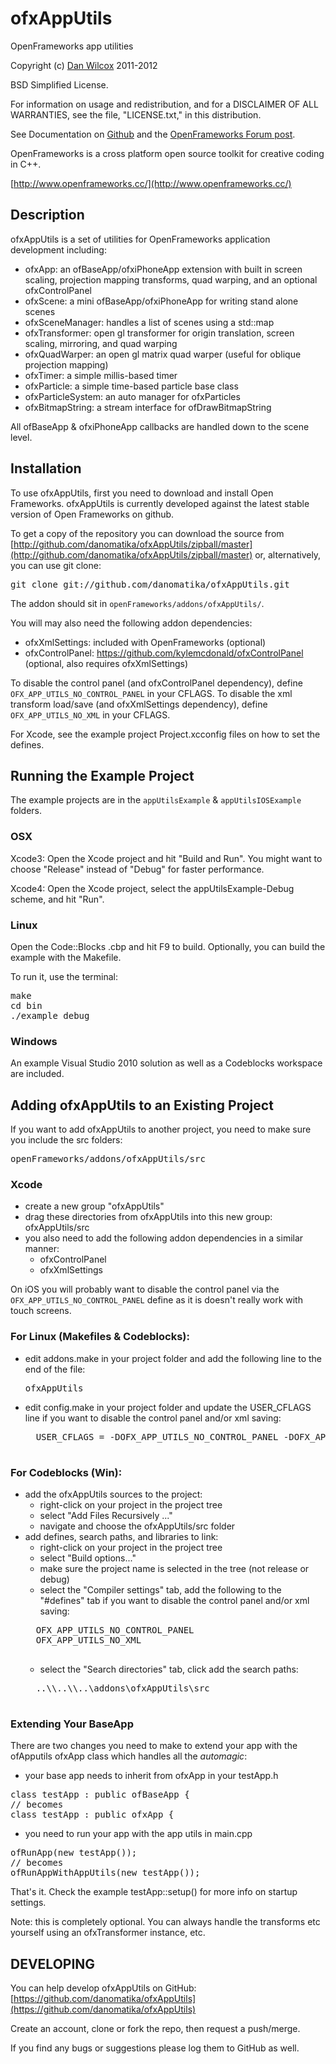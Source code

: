 ofxAppUtils
===========

OpenFrameworks app utilities

Copyright (c) [Dan Wilcox](danomatika.com) 2011-2012

BSD Simplified License.

For information on usage and redistribution, and for a DISCLAIMER OF ALL
WARRANTIES, see the file, "LICENSE.txt," in this distribution.

See Documentation on [Github](https://github.com/danomatika/ofxAppUtils) and the [OpenFrameworks Forum post](http://forum.openframeworks.cc/index.php/topic,5995.0.html).

OpenFrameworks is a cross platform open source toolkit for creative coding in C++.

[http://www.openframeworks.cc/](http://www.openframeworks.cc/)

Description
-----------

ofxAppUtils is a set of utilities for OpenFrameworks application development including:

* ofxApp: an ofBaseApp/ofxiPhoneApp extension with built in screen scaling, projection mapping transforms, quad warping, and an optional ofxControlPanel
* ofxScene: a mini ofBaseApp/ofxiPhoneApp for writing stand alone scenes
* ofxSceneManager: handles a list of scenes using a std::map
* ofxTransformer: open gl transformer for origin translation, screen scaling, mirroring, and quad warping
* ofxQuadWarper: an open gl matrix quad warper (useful for oblique projection mapping)
* ofxTimer: a simple millis-based timer
* ofxParticle: a simple time-based particle base class
* ofxParticleSystem: an auto manager for ofxParticles
* ofxBitmapString: a stream interface for ofDrawBitmapString

All ofBaseApp & ofxiPhoneApp callbacks are handled down to the scene level.

Installation
------------

To use ofxAppUtils, first you need to download and install Open Frameworks. ofxAppUtils is currently developed against the latest stable version of Open Frameworks on github.

To get a copy of the repository you can download the source from [http://github.com/danomatika/ofxAppUtils/zipball/master](http://github.com/danomatika/ofxAppUtils/zipball/master) or, alternatively, you can use git clone:
<pre>
git clone git://github.com/danomatika/ofxAppUtils.git
</pre>

The addon should sit in `openFrameworks/addons/ofxAppUtils/`.

You will may also need the following addon dependencies:

* ofxXmlSettings: included with OpenFrameworks (optional)
* ofxControlPanel: https://github.com/kylemcdonald/ofxControlPanel (optional, also requires ofxXmlSettings)

To disable the control panel (and ofxControlPanel dependency), define `OFX_APP_UTILS_NO_CONTROL_PANEL` in your CFLAGS.
To disable the xml transform load/save (and ofxXmlSettings dependency), define `OFX_APP_UTILS_NO_XML` in your CFLAGS.

For Xcode, see the example project Project.xcconfig files on how to set the defines.

Running the Example Project
-------------------------------

The example projects are in the `appUtilsExample` & `appUtilsIOSExample` folders.

### OSX

Xcode3: Open the Xcode project and hit "Build and Run". You might want to choose "Release" instead of "Debug" for faster performance.

Xcode4: Open the Xcode project, select the appUtilsExample-Debug scheme, and hit "Run".

### Linux

Open the Code::Blocks .cbp and hit F9 to build. Optionally, you can build the example with the Makefile.

To run it, use the terminal:
<pre>
make
cd bin
./example_debug
</pre>

### Windows

An example Visual Studio 2010 solution as well as a Codeblocks workspace are included.


Adding ofxAppUtils to an Existing Project
---------------------------------------

If you want to add ofxAppUtils to another project, you need to make sure you include the src folders:
<pre>
openFrameworks/addons/ofxAppUtils/src
</pre>

### Xcode

* create a new group "ofxAppUtils"
* drag these directories from ofxAppUtils into this new group: ofxAppUtils/src
* you also need to add the following addon dependencies in a similar manner:
	* ofxControlPanel
	* ofxXmlSettings
	
On iOS you will probably want to disable the control panel via the `OFX_APP_UTILS_NO_CONTROL_PANEL` define as it is doesn't really work with touch screens.

### For Linux (Makefiles & Codeblocks):

* edit addons.make in your project folder and add the following line to the end of the file: 
	<pre>ofxAppUtils</pre>
* edit config.make in your project folder and update the USER_CFLAGS line if you want to disable the control panel and/or xml saving:
	<pre>
	USER_CFLAGS = -DOFX_APP_UTILS_NO_CONTROL_PANEL -DOFX_APP_UTILS_NO_XML
	</pre>
	
### For Codeblocks (Win):

* add the ofxAppUtils sources to the project:
	* right-click on your project in the project tree
	* select "Add Files Recursively ..."
	* navigate and choose the ofxAppUtils/src folder
* add defines, search paths, and libraries to link:
	* right-click on your project in the project tree
	* select "Build options..."
	* make sure the project name is selected in the tree (not release or debug)
	* select the "Compiler settings" tab, add the following to the "#defines" tab if you want to disable the control panel and/or xml saving:
	<pre>
	OFX_APP_UTILS_NO_CONTROL_PANEL
	OFX_APP_UTILS_NO_XML
	</pre>
	* select the "Search directories" tab, click add the search paths:
	<pre>
	..\\..\\..\addons\ofxAppUtils\src
	</pre>

### Extending Your BaseApp

There are two changes you need to make to extend your app with the ofApputils ofxApp class which handles all the *automagic*:

* your base app needs to inherit from ofxApp in your testApp.h
<pre>
class testApp : public ofBaseApp { 
// becomes
class testApp : public ofxApp { 
</pre>
* you need to run your app with the app utils in main.cpp
<pre>
ofRunApp(new testApp());
// becomes
ofRunAppWithAppUtils(new testApp());
</pre>

That's it. Check the example testApp::setup() for more info on startup settings.

Note: this is completely optional. You can always handle the transforms etc yourself using an ofxTransformer instance, etc.

DEVELOPING
----------

You can help develop ofxAppUtils on GitHub: [https://github.com/danomatika/ofxAppUtils](https://github.com/danomatika/ofxAppUtils)

Create an account, clone or fork the repo, then request a push/merge.

If you find any bugs or suggestions please log them to GitHub as well.
